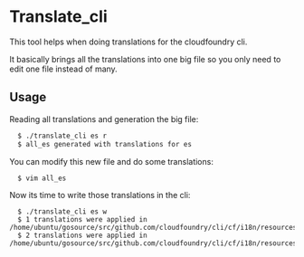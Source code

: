 Translate_cli
=============

This tool helps when doing translations for the cloudfoundry cli.

It basically brings all the translations into one big file so you only need to edit one file instead of many.

## Usage

Reading all translations and generation the big file:

```bash
  $ ./translate_cli es r
  $ all_es generated with translations for es
```

You can modify this new file and do some translations:

```
  $ vim all_es
```

Now its time to write those translations in the cli:

```
  $ ./translate_cli es w
  $ 1 translations were applied in /home/ubuntu/gosource/src/github.com/cloudfoundry/cli/cf/i18n/resources/es/cf/command_runner/es_ES.all.json
  $ 2 translations were applied in /home/ubuntu/gosource/src/github.com/cloudfoundry/cli/cf/i18n/resources/es/cf/terminal/es_ES.all.json
```

